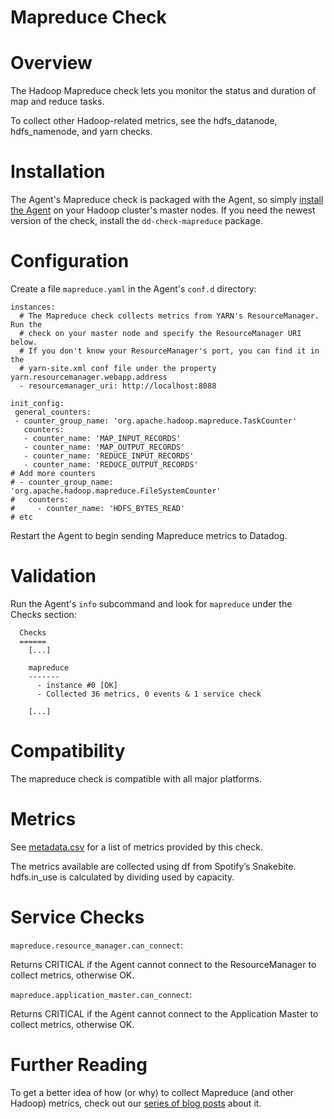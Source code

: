 # Mapreduce Check

# Overview

The Hadoop Mapreduce check lets you monitor the status and duration of map and reduce tasks.

To collect other Hadoop-related metrics, see the hdfs_datanode, hdfs_namenode, and yarn checks.


# Installation

The Agent's Mapreduce check is packaged with the Agent, so simply [install the Agent](https://app.datadoghq.com/account/settings#agent) on your Hadoop cluster's master nodes. If you need the newest version of the check, install the `dd-check-mapreduce` package.

# Configuration

Create a file `mapreduce.yaml` in the Agent's `conf.d` directory:

```
instances:
  # The Mapreduce check collects metrics from YARN's ResourceManager. Run the 
  # check on your master node and specify the ResourceManager URI below.
  # If you don't know your ResourceManager's port, you can find it in the 
  # yarn-site.xml conf file under the property yarn.resourcemanager.webapp.address
  - resourcemanager_uri: http://localhost:8088

init_config:
 general_counters:
 - counter_group_name: 'org.apache.hadoop.mapreduce.TaskCounter'
   counters:
   - counter_name: 'MAP_INPUT_RECORDS'
   - counter_name: 'MAP_OUTPUT_RECORDS'
   - counter_name: 'REDUCE_INPUT_RECORDS'
   - counter_name: 'REDUCE_OUTPUT_RECORDS'
# Add more counters
# - counter_group_name: 'org.apache.hadoop.mapreduce.FileSystemCounter'
#   counters:
#     - counter_name: 'HDFS_BYTES_READ'
# etc
```

Restart the Agent to begin sending Mapreduce metrics to Datadog.

# Validation

Run the Agent's `info` subcommand and look for `mapreduce` under the Checks section:

```
  Checks
  ======
    [...]

    mapreduce
    -------
      - instance #0 [OK]
      - Collected 36 metrics, 0 events & 1 service check

    [...]
```

# Compatibility

The mapreduce check is compatible with all major platforms.

# Metrics

See [metadata.csv](https://github.com/DataDog/integrations-core/blob/master/mapreduce/metadata.csv) for a list of metrics provided by this check.

The metrics available are collected using df from Spotify’s Snakebite. hdfs.in_use is calculated by dividing used by capacity.

# Service Checks

`mapreduce.resource_manager.can_connect`:

Returns CRITICAL if the Agent cannot connect to the ResourceManager to collect metrics, otherwise OK.

`mapreduce.application_master.can_connect`:

Returns CRITICAL if the Agent cannot connect to the Application Master to collect metrics, otherwise OK.

# Further Reading

To get a better idea of how (or why) to collect Mapreduce (and other Hadoop) metrics, check out our [series of blog posts](https://www.datadoghq.com/blog/hadoop-architecture-overview/) about it.
